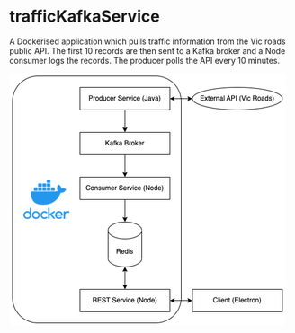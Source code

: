 # trafficKafkaService
A Dockerised application which pulls traffic information from the Vic roads public API. The first 10 records
are then sent to a Kafka broker and a Node consumer logs the records. The producer polls the API every 10 minutes.

![Diagram](https://github.com/GregBaughDev/trafficKafkaService/blob/main/trafficinfo.drawio.png)